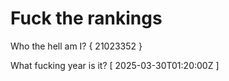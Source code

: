 # Fuck the rankings

Who the hell am I?
{ 21023352 }

What fucking year is it?
[ 2025-03-30T01:20:00Z ]
